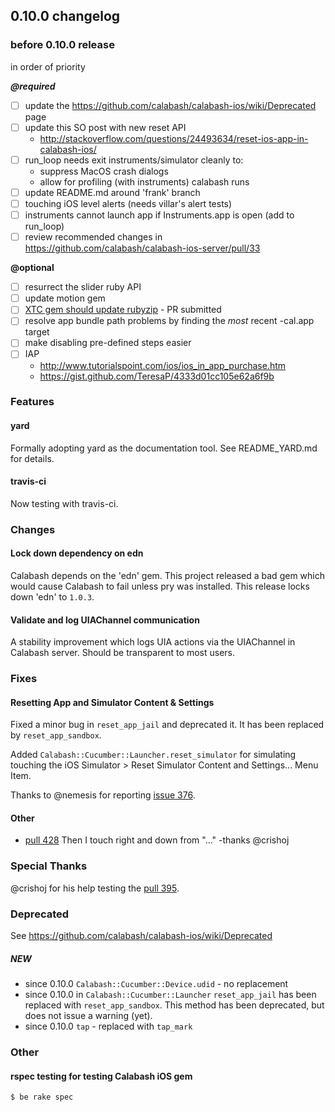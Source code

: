 ## 0.10.0 changelog

### before 0.10.0 release

in order of priority 

***@required***

- [ ] update the https://github.com/calabash/calabash-ios/wiki/Deprecated page
- [ ] update this SO post with new reset API 
     - http://stackoverflow.com/questions/24493634/reset-ios-app-in-calabash-ios/
- [ ] run_loop needs exit instruments/simulator cleanly to:
    - suppress MacOS crash dialogs
    - allow for profiling (with instruments) calabash runs
- [ ] update README.md around 'frank' branch
- [ ] touching iOS level alerts (needs villar's alert tests)
- [ ] instruments cannot launch app if Instruments.app is open (add to run_loop)
- [ ] review recommended changes in https://github.com/calabash/calabash-ios-server/pull/33

**@optional**

- [ ] resurrect the slider ruby API
- [ ] update motion gem
- [ ] [XTC gem should update rubyzip](https://github.com/calabash/calabash-ios/issues/288) - PR submitted
- [ ] resolve app bundle path problems by finding the *most* recent -cal.app target
- [ ] make disabling pre-defined steps easier
- [ ] IAP
   - http://www.tutorialspoint.com/ios/ios_in_app_purchase.htm
   - https://gist.github.com/TeresaP/4333d01cc105e62a6f9b
 
### Features

#### yard

Formally adopting yard as the documentation tool.  See README_YARD.md for details.

#### travis-ci

Now testing with travis-ci.

### Changes

#### Lock down dependency on edn

Calabash depends on the 'edn' gem. This project released a bad gem which would cause Calabash to fail unless pry was installed. This release locks down 'edn' to `1.0.3`.

#### Validate and log UIAChannel communication

A stability improvement which logs UIA actions via the UIAChannel in Calabash server. Should be transparent to most users.

### Fixes

#### Resetting App and Simulator Content & Settings

Fixed a minor bug in `reset_app_jail` and deprecated it.  It has been replaced by `reset_app_sandbox`.

Added `Calabash::Cucumber::Launcher.reset_simulator` for simulating touching the iOS Simulator > Reset Simulator Content and Settings... Menu Item.

Thanks to @nemesis for reporting [issue 376](https://github.com/calabash/calabash-ios/issues/376).

#### Other

- [pull 428](https://github.com/calabash/calabash-ios/pull/428) Then I touch right and down from "..." -thanks @crishoj

### Special Thanks

@crishoj for his help testing the [pull 395](https://github.com/calabash/calabash-ios/pull/395).

### Deprecated

See https://github.com/calabash/calabash-ios/wiki/Deprecated

##### NEW

* since 0.10.0 `Calabash::Cucumber::Device.udid` - no replacement
* since 0.10.0 in `Calabash::Cucumber::Launcher` `reset_app_jail` has been replaced with `reset_app_sandbox`. This method has been deprecated, but does not issue a warning (yet).
* since 0.10.0 `tap` - replaced with `tap_mark`

### Other

#### rspec testing for testing Calabash iOS gem

```
$ be rake spec
```
